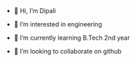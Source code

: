 - 👋 Hi, I’m Dipali
- 👀 I’m interested in engineering
  
- 🌱 I’m currently learning B.Tech 2nd year
- 💞️ I’m looking to collaborate on github


<!---
deshmukh24/deshmukh24 is a ✨ special ✨ repository because its `README.md` (this file) appears on your GitHub profile.
You can click the Preview link to take a look at your changes.
--->
